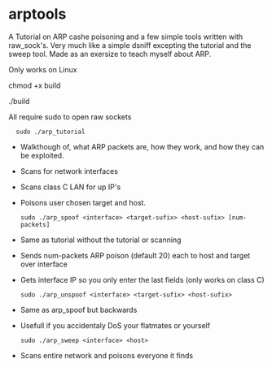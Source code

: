 # arptools

A Tutorial on ARP cashe poisoning and a few simple tools written with raw_sock's.
Very much like a simple dsniff excepting the tutorial and the sweep tool.
Made as an exersize to teach myself about ARP.

Only works on Linux

chmod +x build

./build

All require sudo to open raw sockets

      sudo ./arp_tutorial

* Walkthough of, what ARP packets are, how they work, and how they can be exploited.
* Scans for network interfaces
* Scans class C LAN for up IP's
* Poisons user chosen target and host.

      sudo ./arp_spoof <interface> <target-sufix> <host-sufix> [num-packets]
   
* Same as tutorial without the tutorial or scanning
* Sends num-packets ARP poison (default 20) each to host and target over interface
* Gets interface IP so you only enter the last fields (only works on class C)

      sudo ./arp_unspoof <interface> <target-sufix> <host-sufix>
 
* Same as arp_spoof but backwards
* Usefull if you accidentaly DoS your flatmates or yourself

      sudo ./arp_sweep <interface> <host>
   
 * Scans entire network and poisons everyone it finds

